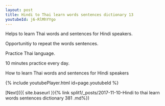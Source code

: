 ```yaml
---
layout: post
title: Hindi to Thai learn words sentences dictionary 13 
youtubeId: j6-RlMhYYgo
---
```

 
 
Helps to learn Thai words and sentences for Hindi speakers.

Opportunitiy to repeat the words sentences. 

Practice Thai language. 
 
10 minutes practice every day. 
 
How to learn Thai words and sentences for Hindi speakers 
 
{% include youtubePlayer.html id=page.youtubeId %}
 
 
[Next]({{ site.baseurl }}{% link  split1/_posts/2017-11-10-Hindi to thai learn words sentences dictionary 381 .md%})
 
